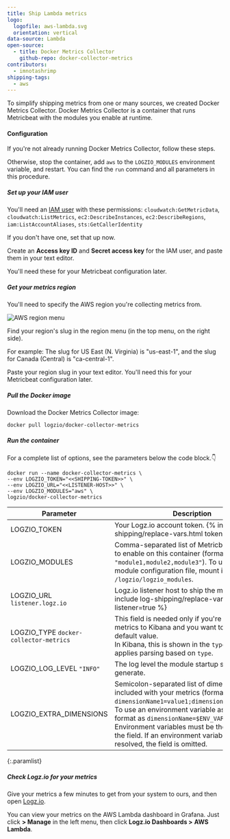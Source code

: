 ```yaml
---
title: Ship Lambda metrics
logo:
  logofile: aws-lambda.svg
  orientation: vertical
data-source: Lambda
open-source:
  - title: Docker Metrics Collector
    github-repo: docker-collector-metrics
contributors:
  - imnotashrimp
shipping-tags:
  - aws
---
```


To simplify shipping metrics from one or many sources,
we created Docker Metrics Collector.
Docker Metrics Collector is a container
that runs Metricbeat with the modules you enable at runtime.

#### Configuration

If you're not already running Docker Metrics Collector,
follow these steps.

Otherwise, stop the container, add
`aws`
to the `LOGZIO_MODULES` environment variable, and restart.
You can find the `run` command and all parameters
in this procedure.

<div class="tasklist">

##### Set up your IAM user

You'll need an [IAM user](https://console.aws.amazon.com/iam/home)
with these permissions:
`cloudwatch:GetMetricData`,
`cloudwatch:ListMetrics`,
`ec2:DescribeInstances`,
`ec2:DescribeRegions`,
`iam:ListAccountAliases`,
`sts:GetCallerIdentity`

If you don't have one, set that up now.

Create an **Access key ID** and **Secret access key** for the IAM user,
and paste them in your text editor.

You'll need these for your Metricbeat configuration later.

##### Get your metrics region

You'll need to specify the AWS region you're collecting metrics from.

![AWS region menu]({{site.baseurl}}/images/aws/region-menu.png)

Find your region's slug in the region menu
(in the top menu, on the right side).

For example:
The slug for US East (N. Virginia)
is "us-east-1",
and the slug for Canada (Central) is "ca-central-1".

Paste your region slug in your text editor.
You'll need this for your Metricbeat configuration later.

##### Pull the Docker image

Download the Docker Metrics Collector image:

```shell
docker pull logzio/docker-collector-metrics
```

##### Run the container

For a complete list of options, see the parameters below the code block.👇

```shell
docker run --name docker-collector-metrics \
--env LOGZIO_TOKEN="<<SHIPPING-TOKEN>>" \
--env LOGZIO_URL="<<LISTENER-HOST>>" \
--env LOGZIO_MODULES="aws" \
logzio/docker-collector-metrics
```

| Parameter | Description |
|---|---|
| LOGZIO_TOKEN <span class="required-param"></span> | Your Logz.io account token. {% include log-shipping/replace-vars.html token=true %} <!-- logzio-inject:account-token --> |
| LOGZIO_MODULES <span class="required-param"></span> | Comma-separated list of Metricbeat modules to enable on this container (formatted as `"module1,module2,module3"`). To use a custom module configuration file, mount its folder to `/logzio/logzio_modules`. |
| LOGZIO_URL <span class="default-param">`listener.logz.io`</span> | Logz.io listener host to ship the metrics to. {% include log-shipping/replace-vars.html listener=true %} |
| LOGZIO_TYPE <span class="default-param">`docker-collector-metrics`</span> | This field is needed only if you're shipping metrics to Kibana and you want to override the default value. <br> In Kibana, this is shown in the `type` field. Logz.io applies parsing based on `type`. |
| LOGZIO_LOG_LEVEL <span class="default-param">`"INFO"`</span> | The log level the module startup scripts will generate. |
| LOGZIO_EXTRA_DIMENSIONS | Semicolon-separated list of dimensions to be included with your metrics (formatted as `dimensionName1=value1;dimensionName2=value2`). <br> To use an environment variable as a value, format as `dimensionName=$ENV_VAR_NAME`. Environment variables must be the only value in the field. If an environment variable can't be resolved, the field is omitted. |
{:.paramlist}

##### Check Logz.io for your metrics

Give your metrics a few minutes to get from your system to ours,
and then open [Logz.io](https://app.logz.io/#/dashboard/kibana).

You can view your metrics on the
AWS Lambda
dashboard in Grafana.
Just click **<i class="fas fa-th-large"></i> > Manage** in the left menu,
then click
**Logz.io Dashboards >**
**AWS Lambda**.

</div>
